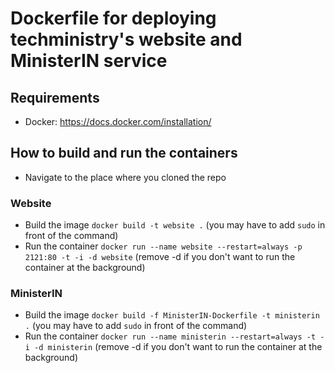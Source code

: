 # Dockerfile for deploying techministry's website and MinisterIN service

## Requirements
* Docker: https://docs.docker.com/installation/

## How to build and run the containers
* Navigate to the place where you cloned the repo

### Website
* Build the image `docker build -t website .` (you may have to add `sudo` in front of the command)
* Run the container `docker run --name website --restart=always -p 2121:80 -t -i -d website` (remove -d if you don't want to run the container at the background)

### MinisterIN
* Build the image `docker build -f MinisterIN-Dockerfile -t ministerin .` (you may have to add `sudo` in front of the command)
* Run the container `docker run --name ministerin --restart=always -t -i -d ministerin` (remove -d if you don't want to run the container at the background)
